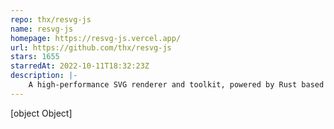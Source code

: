```yaml
---
repo: thx/resvg-js
name: resvg-js
homepage: https://resvg-js.vercel.app/
url: https://github.com/thx/resvg-js
stars: 1655
starredAt: 2022-10-11T18:32:23Z
description: |-
    A high-performance SVG renderer and toolkit, powered by Rust based resvg and napi-rs.
---
```


[object Object]
